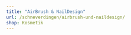 ```yaml
---
title: "AirBrush & NailDesign"
url: /schneverdingen/airbrush-und-naildesign/
shop: Kosmetik
---
```

